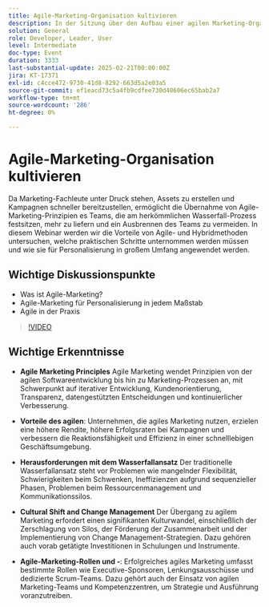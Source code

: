 ```yaml
---
title: Agile-Marketing-Organisation kultivieren
description: In der Sitzung über den Aufbau einer agilen Marketing-Organisation wurden die Prinzipien des agilen Marketings, ihre Vorteile, Herausforderungen mit dem traditionellen Wasserfall-Ansatz, die Notwendigkeit eines kulturellen Umstellungs- und Veränderungsmanagements sowie die Rollen und Strukturen, die für ein erfolgreiches agiles Marketing unerlässlich sind, hervorgehoben.
solution: General
role: Developer, Leader, User
level: Intermediate
doc-type: Event
duration: 3333
last-substantial-update: 2025-02-21T00:00:00Z
jira: KT-17371
exl-id: c4cce472-9730-41d8-8292-663d5a2e03a5
source-git-commit: ef1eacd73c5a4fb9cdfee730d40606ec65bab2a7
workflow-type: tm+mt
source-wordcount: '286'
ht-degree: 0%

---
```


# Agile-Marketing-Organisation kultivieren

Da Marketing-Fachleute unter Druck stehen, Assets zu erstellen und Kampagnen schneller bereitzustellen, ermöglicht die Übernahme von Agile-Marketing-Prinzipien es Teams, die am herkömmlichen Wasserfall-Prozess festsitzen, mehr zu liefern und ein Ausbrennen des Teams zu vermeiden. In diesem Webinar werden wir die Vorteile von Agile- und Hybridmethoden untersuchen, welche praktischen Schritte unternommen werden müssen und wie sie für Personalisierung in großem Umfang angewendet werden.

## Wichtige Diskussionspunkte

* Was ist Agile-Marketing?
* Agile-Marketing für Personalisierung in jedem Maßstab
* Agile in der Praxis

>[!VIDEO](https://video.tv.adobe.com/v/3444450/?learn=on&enablevpops)

## Wichtige Erkenntnisse

* **Agile Marketing Principles** Agile Marketing wendet Prinzipien von der agilen Softwareentwicklung bis hin zu Marketing-Prozessen an, mit Schwerpunkt auf iterativer Entwicklung, Kundenorientierung, Transparenz, datengestützten Entscheidungen und kontinuierlicher Verbesserung.

* **Vorteile des agilen**: Unternehmen, die agiles Marketing nutzen, erzielen eine höhere Rendite, höhere Erfolgsraten bei Kampagnen und verbessern die Reaktionsfähigkeit und Effizienz in einer schnelllebigen Geschäftsumgebung.

* **Herausforderungen mit dem Wasserfallansatz** Der traditionelle Wasserfallansatz steht vor Problemen wie mangelnder Flexibilität, Schwierigkeiten beim Schwenken, Ineffizienzen aufgrund sequenzieller Phasen, Problemen beim Ressourcenmanagement und Kommunikationssilos.

* **Cultural Shift and Change Management** Der Übergang zu agilem Marketing erfordert einen signifikanten Kulturwandel, einschließlich der Zerschlagung von Silos, der Förderung der Zusammenarbeit und der Implementierung von Change Management-Strategien. Dazu gehören auch vorab getätigte Investitionen in Schulungen und Instrumente.

* **Agile-Marketing-Rollen und -**: Erfolgreiches agiles Marketing umfasst bestimmte Rollen wie Executive-Sponsoren, Lenkungsausschüsse und dedizierte Scrum-Teams. Dazu gehört auch der Einsatz von agilen Marketing-Teams und Kompetenzzentren, um Strategie und Ausführung voranzutreiben.
